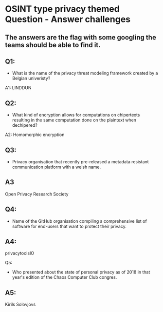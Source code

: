# OSINT type privacy themed Question - Answer challenges

## The answers are the flag with some googling the teams should be able to find it.


## Q1:
- What is the name of the privacy threat modeling framework created by a Belgian univeristy?

A1:
LINDDUN


## Q2:
- What kind of encryption allows for computations on chipertexts resulting in the same computation done on the plaintext when dechipered?

A2:
Homomorphic encryption


## Q3:
- Privacy organisation that recently pre-released a metadata resistant communication platform with a welsh name.

## A3
Open Privacy Research Society

## Q4:
- Name of the GitHub organisation compiling a comprehensive list of software for end-users that want to protect their privacy.  

## A4:
privacytoolsIO

Q5:
- Who presented about the state of personal privacy as of 2018 in that year's edition of the Chaos Computer Club congres.

## A5:
Kirils Solovjovs
